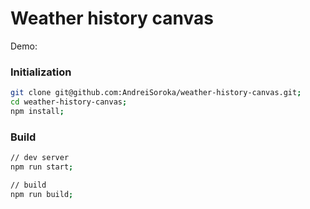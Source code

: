 # Weather history canvas

Demo: 

### Initialization
```bash
git clone git@github.com:AndreiSoroka/weather-history-canvas.git;
cd weather-history-canvas;
npm install;
```
### Build
```bash
// dev server
npm run start;

// build
npm run build;
```
